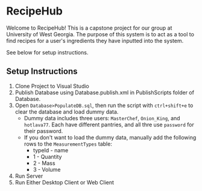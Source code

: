 # RecipeHub
Welcome to RecipeHub! This is a capstone project for our group at University of West Georgia. The purpose of this system is to act as a tool to find recipes for a user's ingredients they have inputted into the system.

See below for setup instructions.

## Setup Instructions
1. Clone Project to Visual Studio
2. Publish Database using Database.publish.xml in PublishScripts folder of Database.
3. Open `Database>PopulateDB.sql`, then run the script with `ctrl+shift+e` to clear the database and load dummy data.
   - Dummy data includes three users: `MasterChef`, `Onion_King`, and `hotlava77`. Each have different pantries, and all thre use `password` for their password.
   - If you don't want to load the dummy data, manually add the following rows to the `MeasurementTypes` table:
     - typeId - name
     - 1 - Quantity
     - 2 - Mass
     - 3 - Volume
5. Run Server
6. Run Either Desktop Client or Web Client
